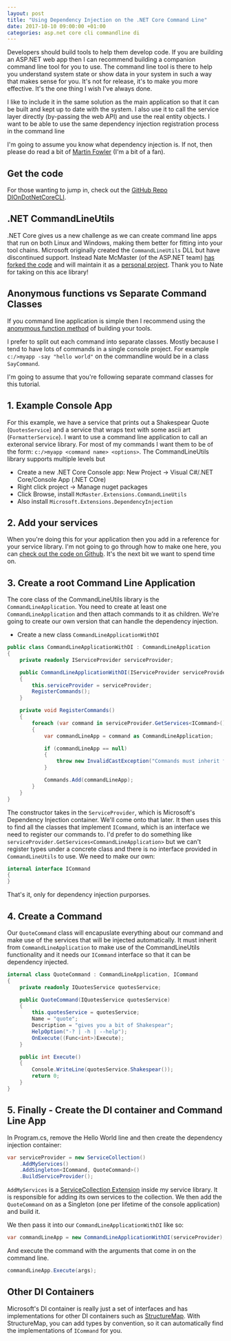 ```yaml
---
layout: post
title: "Using Dependency Injection on the .NET Core Command Line"
date: 2017-10-10 09:00:00 +01:00
categories: asp.net core cli commandline di
---
```


Developers should build tools to help them develop code. If you are building an ASP.NET web app then I can recommend building a companion command line tool for you to use. The command line tool is there to help you understand system state or show data in your system in such a way that makes sense for you. It's not for release, it's to make you more effective. It's the one thing I wish I've always done. 

I like to include it in the same solution as the main application so that it can be built and kept up to date with the system. I also use it to call the service layer directly (by-passing the web API) and use the real entity objects. I want to be able to use the same dependency injection registration process in the command line 

I'm going to assume you know what dependency injection is. If not, then please do read a bit of [Martin Fowler](https://martinfowler.com/articles/injection.html) (I'm a bit of a fan).

## Get the code

For those wanting to jump in, check out the [GitHub Repo DIOnDotNetCoreCLI](https://github.com/brainwipe/DIOnDotNetCoreCLI).

## .NET CommandLineUtils

.NET Core gives us a new challenge as we can create command line apps that run on both Linux and Windows, making them better for fitting into your tool chains. Microsoft originally created the `CommandLineUtils` DLL but have discontinued support. Instead Nate McMaster (of the ASP.NET team) [has forked the code](https://github.com/aspnet/Common/pull/261) and will maintain it as a [personal project](https://github.com/natemcmaster/CommandLineUtils). Thank you to Nate for taking on this ace library!

## Anonymous functions vs Separate Command Classes

If you command line application is simple then I recommend using the [anonymous function method](https://github.com/natemcmaster/CommandLineUtils#usage) of building your tools.

I prefer to split out each command into separate classes. Mostly because I tend to have lots of commands in a single console project. For example `c:/>myapp -say "hello world"` on the commandline would be in a class `SayCommand`. 

I'm going to assume that you're following separate command classes for this tutorial.

## 1. Example Console App
For this example, we have a service that prints out a Shakespear Quote (`QuotesService`) and a service that wraps text with some ascii art (`FormatterService`). I want to use a command line application to call an exteronal service library. For most of my commands I want them to be of the form: `c:/>myapp <command name> <options>`. The CommandLineUtils library supports multiple levels but 

- Create a new .NET Core Console app: New Project &rarr; Visual C#/.NET Core/Console App (.NET COre)
- Right click project &rarr; Manage nuget packages
- Click Browse, install `McMaster.Extensions.CommandLineUtils`
- Also install `Microsoft.Extensions.DependencyInjection`

## 2. Add your services
When you're doing this for your application then you add in a reference for your service library. I'm not going to go through how to make one here, you can [check out the code on Github](https://github.com/brainwipe/DIOnDotNetCoreCLI/tree/master/DIOnDotNetCoreCLI.Services). It's the next bit we want to spend time on.

## 3. Create a root Command Line Application
The core class of the CommandLineUtils library is the `CommandLineApplication`. You need to create at least one `CommandLineApplication` and then attach commands to it as children. We're going to create our own version that can handle the dependency injection.

- Create a new class `CommandLineApplicationWithDI`

```csharp
public class CommandLineApplicationWithDI : CommandLineApplication
{
    private readonly IServiceProvider serviceProvider;

    public CommandLineApplicationWithDI(IServiceProvider serviceProvider)
    {
        this.serviceProvider = serviceProvider;
        RegisterCommands();
    }

    private void RegisterCommands()
    {
        foreach (var command in serviceProvider.GetServices<ICommand>())
        {
            var commandLineApp = command as CommandLineApplication;

            if (commandLineApp == null)
            {
                throw new InvalidCastException("Commands must inherit from ICommand and CommandLineApplication");
            }

            Commands.Add(commandLineApp);
        }
    }
}
```

The constructor takes in the `ServiceProvider`, which is Microsoft's Dependency Injection container. We'll come onto that later. It then uses this to find all the classes that implement `ICommand`, which is an interface we need to register our commands to. I'd prefer to do something like `serviceProvider.GetServices<CommandLineApplication>` but we can't register types under a concrete class and there is no interface provided in `CommandLineUtils` to use. We need to make our own:

```csharp
internal interface ICommand
{
}
```

That's it, only for dependency injection purporses.

## 4. Create a Command
Our `QuoteCommand` class will encapuslate everything about our command and make use of the services that will be injected automatically. It must inherit from `CommandLineApplication` to make use of the CommandLineUtils functionality and it needs our `ICommand` interface so that it can be dependency injected.

```csharp
internal class QuoteCommand : CommandLineApplication, ICommand
{
    private readonly IQuotesService quotesService;

    public QuoteCommand(IQuotesService quotesService)
    {
        this.quotesService = quotesService;
        Name = "quote";
        Description = "gives you a bit of Shakespear";
        HelpOption("-? | -h | --help");
        OnExecute((Func<int>)Execute);
    }

    public int Execute()
    {
        Console.WriteLine(quotesService.Shakespear());
        return 0;
    }
}
```

## 5. Finally - Create the DI container and Command Line App
In Program.cs, remove the Hello World line and then create the dependency injection container:

```csharp
var serviceProvider = new ServiceCollection()
    .AddMyServices()
    .AddSingleton<ICommand, QuoteCommand>()
    .BuildServiceProvider();
```

`AddMyServices` is a [ServiceCollection Extension](DIOnDotNetCoreCLI/DIOnDotNetCoreCLI.Services/ServiceCollectionExtensions.cs) inside my service library. It is responsible for adding its own services to the collection. We then add the `QuoteCommand` on as a Singleton (one per lifetime of the console application) and build it.

We then pass it into our `CommandLineApplicationWithDI` like so:

```csharp
var commandLineApp = new CommandLineApplicationWithDI(serviceProvider);
```

And execute the command with the arguments that come in on the command line.

```csharp
commandLineApp.Execute(args);
```

## Other DI Containers
Microsoft's DI container is really just a set of interfaces and has implementations for other DI containers such as [StructureMap](https://github.com/structuremap/StructureMap.Microsoft.DependencyInjection). With StructureMap, you can add types by convention, so it can automatically find the implementations of `ICommand` for you.